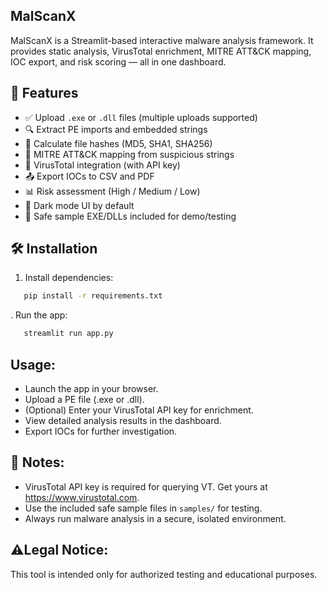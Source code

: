 
## MalScanX
MalScanX is a Streamlit-based interactive malware analysis framework.
It provides static analysis, VirusTotal enrichment, MITRE ATT&CK mapping,
IOC export, and risk scoring — all in one dashboard.

## 🚀 Features
- ✅ Upload `.exe` or `.dll` files (multiple uploads supported)
- 🔍 Extract PE imports and embedded strings
- 🔐 Calculate file hashes (MD5, SHA1, SHA256)
- 🧠 MITRE ATT&CK mapping from suspicious strings
- 🦠 VirusTotal integration (with API key)
- 📤 Export IOCs to CSV and PDF
- 📊 Risk assessment (High / Medium / Low)
- 🌙 Dark mode UI by default
- 🧪 Safe sample EXE/DLLs included for demo/testing



## 🛠️ Installation
1. Install dependencies:
```bash
   pip install -r requirements.txt
   ```
. Run the app:
```bash
   streamlit run app.py
   ```

## Usage:
- Launch the app in your browser.
- Upload a PE file (.exe or .dll).
- (Optional) Enter your VirusTotal API key for enrichment.
- View detailed analysis results in the dashboard.
- Export IOCs for further investigation.

## 📌 Notes:
- VirusTotal API key is required for querying VT. Get yours at https://www.virustotal.com.
- Use the included safe sample files in `samples/` for testing.
- Always run malware analysis in a secure, isolated environment.

## ⚠️Legal Notice:
This tool is intended only for authorized testing and educational purposes.


